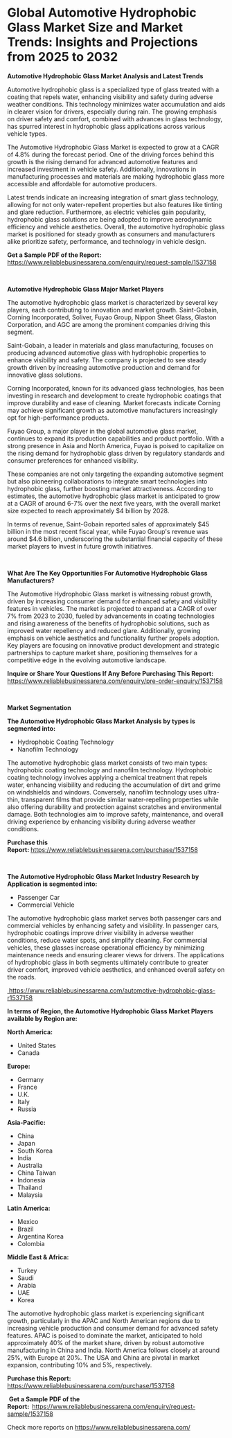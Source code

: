 <p><h1>Global Automotive Hydrophobic Glass Market Size and Market Trends: Insights and Projections from 2025 to 2032</h1></p><p><strong>Automotive Hydrophobic Glass Market Analysis and Latest Trends</strong></p>
<p><p>Automotive hydrophobic glass is a specialized type of glass treated with a coating that repels water, enhancing visibility and safety during adverse weather conditions. This technology minimizes water accumulation and aids in clearer vision for drivers, especially during rain. The growing emphasis on driver safety and comfort, combined with advances in glass technology, has spurred interest in hydrophobic glass applications across various vehicle types.</p><p>The Automotive Hydrophobic Glass Market is expected to grow at a CAGR of 4.8% during the forecast period. One of the driving forces behind this growth is the rising demand for advanced automotive features and increased investment in vehicle safety. Additionally, innovations in manufacturing processes and materials are making hydrophobic glass more accessible and affordable for automotive producers.</p><p>Latest trends indicate an increasing integration of smart glass technology, allowing for not only water-repellent properties but also features like tinting and glare reduction. Furthermore, as electric vehicles gain popularity, hydrophobic glass solutions are being adopted to improve aerodynamic efficiency and vehicle aesthetics. Overall, the automotive hydrophobic glass market is positioned for steady growth as consumers and manufacturers alike prioritize safety, performance, and technology in vehicle design.</p></p>
<p><strong>Get a Sample PDF of the Report:&nbsp;</strong> <a href="https://www.reliablebusinessarena.com/enquiry/request-sample/1537158?utm_campaign=3559&utm_medium=2&utm_source=Github&utm_content=ia&utm_term=03042025&utm_id=automotive-hydrophobic-glass">https://www.reliablebusinessarena.com/enquiry/request-sample/1537158</a></p>
<p>&nbsp;</p>
<p><strong>Automotive Hydrophobic Glass Major Market Players</strong></p>
<p><p>The automotive hydrophobic glass market is characterized by several key players, each contributing to innovation and market growth. Saint-Gobain, Corning Incorporated, Soliver, Fuyao Group, Nippon Sheet Glass, Glaston Corporation, and AGC are among the prominent companies driving this segment.</p><p>Saint-Gobain, a leader in materials and glass manufacturing, focuses on producing advanced automotive glass with hydrophobic properties to enhance visibility and safety. The company is projected to see steady growth driven by increasing automotive production and demand for innovative glass solutions.</p><p>Corning Incorporated, known for its advanced glass technologies, has been investing in research and development to create hydrophobic coatings that improve durability and ease of cleaning. Market forecasts indicate Corning may achieve significant growth as automotive manufacturers increasingly opt for high-performance products.</p><p>Fuyao Group, a major player in the global automotive glass market, continues to expand its production capabilities and product portfolio. With a strong presence in Asia and North America, Fuyao is poised to capitalize on the rising demand for hydrophobic glass driven by regulatory standards and consumer preferences for enhanced visibility.</p><p>These companies are not only targeting the expanding automotive segment but also pioneering collaborations to integrate smart technologies into hydrophobic glass, further boosting market attractiveness. According to estimates, the automotive hydrophobic glass market is anticipated to grow at a CAGR of around 6-7% over the next five years, with the overall market size expected to reach approximately $4 billion by 2028.</p><p>In terms of revenue, Saint-Gobain reported sales of approximately $45 billion in the most recent fiscal year, while Fuyao Group's revenue was around $4.6 billion, underscoring the substantial financial capacity of these market players to invest in future growth initiatives.</p></p>
<p>&nbsp;</p>
<p><strong>What Are The Key Opportunities For Automotive Hydrophobic Glass Manufacturers?</strong></p>
<p><p>The Automotive Hydrophobic Glass market is witnessing robust growth, driven by increasing consumer demand for enhanced safety and visibility features in vehicles. The market is projected to expand at a CAGR of over 7% from 2023 to 2030, fueled by advancements in coating technologies and rising awareness of the benefits of hydrophobic solutions, such as improved water repellency and reduced glare. Additionally, growing emphasis on vehicle aesthetics and functionality further propels adoption. Key players are focusing on innovative product development and strategic partnerships to capture market share, positioning themselves for a competitive edge in the evolving automotive landscape.</p></p>
<p><strong>Inquire or Share Your Questions If Any Before Purchasing This Report:</strong> <a href="https://www.reliablebusinessarena.com/enquiry/pre-order-enquiry/1537158?utm_campaign=3559&utm_medium=2&utm_source=Github&utm_content=ia&utm_term=03042025&utm_id=automotive-hydrophobic-glass">https://www.reliablebusinessarena.com/enquiry/pre-order-enquiry/1537158</a></p>
<p>&nbsp;</p>
<p><strong>Market Segmentation</strong></p>
<p><strong>The Automotive Hydrophobic Glass Market Analysis by types is segmented into:</strong></p>
<p><ul><li>Hydrophobic Coating Technology</li><li>Nanofilm Technology</li></ul></p>
<p><p>The automotive hydrophobic glass market consists of two main types: hydrophobic coating technology and nanofilm technology. Hydrophobic coating technology involves applying a chemical treatment that repels water, enhancing visibility and reducing the accumulation of dirt and grime on windshields and windows. Conversely, nanofilm technology uses ultra-thin, transparent films that provide similar water-repelling properties while also offering durability and protection against scratches and environmental damage. Both technologies aim to improve safety, maintenance, and overall driving experience by enhancing visibility during adverse weather conditions.</p></p>
<p><strong>Purchase this Report:&nbsp;</strong><a href="https://www.reliablebusinessarena.com/purchase/1537158?utm_campaign=3559&utm_medium=2&utm_source=Github&utm_content=ia&utm_term=03042025&utm_id=automotive-hydrophobic-glass">https://www.reliablebusinessarena.com/purchase/1537158</a></p>
<p>&nbsp;</p>
<p><strong>The Automotive Hydrophobic Glass Market Industry Research by Application is segmented into:</strong></p>
<p><ul><li>Passenger Car</li><li>Commercial Vehicle</li></ul></p>
<p><p>The automotive hydrophobic glass market serves both passenger cars and commercial vehicles by enhancing safety and visibility. In passenger cars, hydrophobic coatings improve driver visibility in adverse weather conditions, reduce water spots, and simplify cleaning. For commercial vehicles, these glasses increase operational efficiency by minimizing maintenance needs and ensuring clearer views for drivers. The applications of hydrophobic glass in both segments ultimately contribute to greater driver comfort, improved vehicle aesthetics, and enhanced overall safety on the roads.</p></p>
<p><a href="https://www.reliablebusinessarena.com/automotive-hydrophobic-glass-r1537158?utm_campaign=3559&utm_medium=2&utm_source=Github&utm_content=ia&utm_term=03042025&utm_id=automotive-hydrophobic-glass">&nbsp;https://www.reliablebusinessarena.com/automotive-hydrophobic-glass-r1537158</a></p>
<p><strong>In terms of Region, the Automotive Hydrophobic Glass Market Players available by Region are:</strong></p>
<p>
    <p> <strong> North America: </strong>
        <ul>
            <li>United States</li>
            <li>Canada</li>
        </ul>
        </p> 
    <p> <strong> Europe: </strong>
        <ul>
            <li>Germany</li>
            <li>France</li>
            <li>U.K.</li>
            <li>Italy</li>
            <li>Russia</li>
        </ul>
        </p> 
    <p> <strong> Asia-Pacific: </strong>
        <ul>
            <li>China</li>
            <li>Japan</li>
            <li>South Korea</li>
            <li>India</li>
            <li>Australia</li>
            <li>China Taiwan</li>
            <li>Indonesia</li>
            <li>Thailand</li>
            <li>Malaysia</li>
        </ul>
        </p> 
    <p> <strong> Latin America: </strong>
        <ul>
            <li>Mexico</li>
            <li>Brazil</li>
            <li>Argentina Korea</li>
            <li>Colombia</li>
        </ul>
        </p> 
    <p> <strong> Middle East & Africa: </strong>
        <ul>
            <li>Turkey</li>
            <li>Saudi</li>
            <li>Arabia</li>
            <li>UAE</li>
            <li>Korea</li>
        </ul>
    </p>
    </p>
<p><p>The automotive hydrophobic glass market is experiencing significant growth, particularly in the APAC and North American regions due to increasing vehicle production and consumer demand for advanced safety features. APAC is poised to dominate the market, anticipated to hold approximately 40% of the market share, driven by robust automotive manufacturing in China and India. North America follows closely at around 25%, with Europe at 20%. The USA and China are pivotal in market expansion, contributing 10% and 5%, respectively.</p></p>
<p><strong>Purchase this Report: </strong><a href="https://www.reliablebusinessarena.com/purchase/1537158?utm_campaign=3559&utm_medium=2&utm_source=Github&utm_content=ia&utm_term=03042025&utm_id=automotive-hydrophobic-glass">https://www.reliablebusinessarena.com/purchase/1537158</a></p>
<p>&nbsp;<strong>Get a Sample PDF of the Report:&nbsp;&nbsp;</strong><a href="https://www.reliablebusinessarena.com/enquiry/request-sample/1537158?utm_campaign=3559&utm_medium=2&utm_source=Github&utm_content=ia&utm_term=03042025&utm_id=automotive-hydrophobic-glass">https://www.reliablebusinessarena.com/enquiry/request-sample/1537158</a></p>
<p><strong></strong></p>
<p>Check more reports on <a href="https://www.reliablebusinessarena.com/?utm_campaign=3559&utm_medium=2&utm_source=Github&utm_content=ia&utm_term=03042025&utm_id=automotive-hydrophobic-glass">https://www.reliablebusinessarena.com/</a></p>
